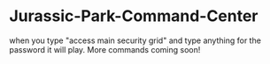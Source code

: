 # Jurassic-Park-Command-Center
when you type "access main security grid" and type anything for the password it will play.
More commands coming soon!
